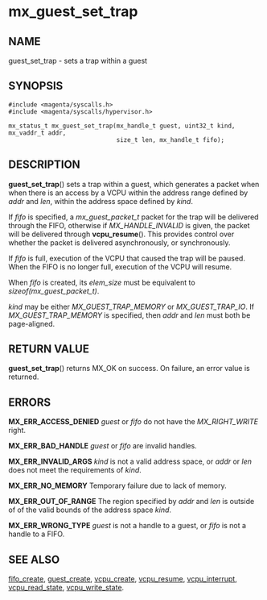 # mx_guest_set_trap

## NAME

guest_set_trap - sets a trap within a guest

## SYNOPSIS

```
#include <magenta/syscalls.h>
#include <magenta/syscalls/hypervisor.h>

mx_status_t mx_guest_set_trap(mx_handle_t guest, uint32_t kind, mx_vaddr_t addr,
                              size_t len, mx_handle_t fifo);
```

## DESCRIPTION

**guest_set_trap**() sets a trap within a guest, which generates a packet when
when there is an access by a VCPU within the address range defined by *addr* and
*len*, within the address space defined by *kind*.

If *fifo* is specified, a *mx_guest_packet_t* packet for the trap will be
delivered through the FIFO, otherwise if *MX_HANDLE_INVALID* is given, the
packet will be delivered through **vcpu_resume**(). This provides control over
whether the packet is delivered asynchronously, or synchronously.

If *fifo* is full, execution of the VCPU that caused the trap will be paused.
When the FIFO is no longer full, execution of the VCPU will resume.

When *fifo* is created, its *elem_size* must be equivalent to
*sizeof(mx_guest_packet_t)*.

*kind* may be either *MX_GUEST_TRAP_MEMORY* or *MX_GUEST_TRAP_IO*. If
*MX_GUEST_TRAP_MEMORY* is specified, then *addr* and *len* must both be
page-aligned.

## RETURN VALUE

**guest_set_trap**() returns MX_OK on success. On failure, an error value is
returned.

## ERRORS

**MX_ERR_ACCESS_DENIED** *guest* or *fifo* do not have the *MX_RIGHT_WRITE*
right.

**MX_ERR_BAD_HANDLE** *guest* or *fifo* are invalid handles.

**MX_ERR_INVALID_ARGS** *kind* is not a valid address space, or *addr* or
*len* does not meet the requirements of *kind*.

**MX_ERR_NO_MEMORY** Temporary failure due to lack of memory.

**MX_ERR_OUT_OF_RANGE** The region specified by *addr* and *len* is outside of
of the valid bounds of the address space *kind*.

**MX_ERR_WRONG_TYPE** *guest* is not a handle to a guest, or *fifo* is not a
handle to a FIFO.

## SEE ALSO

[fifo_create](fifo_create.md),
[guest_create](guest_create.md),
[vcpu_create](vcpu_create.md),
[vcpu_resume](vcpu_resume.md),
[vcpu_interrupt](vcpu_interrupt.md),
[vcpu_read_state](vcpu_read_state.md),
[vcpu_write_state](vcpu_write_state.md).
